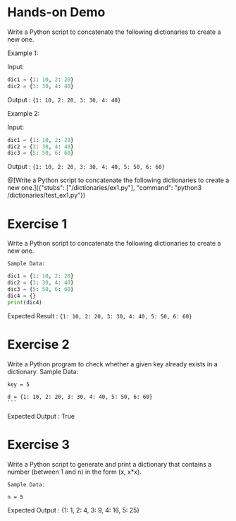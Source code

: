 # Hands-on Demo
 
Write a Python script to concatenate the following dictionaries to create a new one.

Example 1:
 
Input: 
```python
dic1 = {1: 10, 2: 20}
dic2 = {3: 30, 4: 40}
```
  Output : ```{1: 10, 2: 20, 3: 30, 4: 40}```

Example 2:
 
Input: 
```python
dic1 = {1: 10, 2: 20}
dic2 = {3: 30, 4: 40}
dic3 = {5: 50, 6: 60}
```
  Output : ```{1: 10, 2: 20, 3: 30, 4: 40, 5: 50, 6: 60}```

@[Write a Python script to concatenate the following dictionaries to create a new one.]({"stubs": ["/dictionaries/ex1.py"], "command": "python3 /dictionaries/test_ex1.py"})

# Exercise 1
 
  Write a Python script to concatenate the following dictionaries to create a new one.
    

    Sample Data: 
```python
dic1 = {1: 10, 2: 20}
dic2 = {3: 30, 4: 40}
dic3 = {5: 50, 6: 60}
dic4 = {}
print(dic4)
```
  Expected Result : ```{1: 10, 2: 20, 3: 30, 4: 40, 5: 50, 6: 60}```

# Exercise 2
 
  Write a Python program to check whether a given key already exists in a dictionary.
    Sample Data: 

    key = 5

    d = {1: 10, 2: 20, 3: 30, 4: 40, 5: 50, 6: 60}
    ```
  Expected Output : True

# Exercise 3
 
  Write a Python script to generate and print a dictionary that contains a number (between 1 and n) in the form (x, x*x).
 
    
    Sample Data: 

    n = 5
    
  Expected Output : {1: 1, 2: 4, 3: 9, 4: 16, 5: 25}
